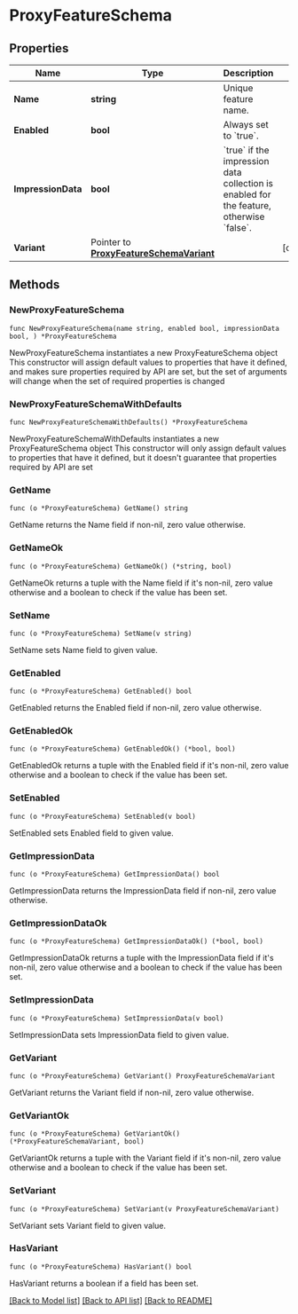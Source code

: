 # ProxyFeatureSchema

## Properties

Name | Type | Description | Notes
------------ | ------------- | ------------- | -------------
**Name** | **string** | Unique feature name. | 
**Enabled** | **bool** | Always set to &#x60;true&#x60;. | 
**ImpressionData** | **bool** | &#x60;true&#x60; if the impression data collection is enabled for the feature, otherwise &#x60;false&#x60;. | 
**Variant** | Pointer to [**ProxyFeatureSchemaVariant**](ProxyFeatureSchemaVariant.md) |  | [optional] 

## Methods

### NewProxyFeatureSchema

`func NewProxyFeatureSchema(name string, enabled bool, impressionData bool, ) *ProxyFeatureSchema`

NewProxyFeatureSchema instantiates a new ProxyFeatureSchema object
This constructor will assign default values to properties that have it defined,
and makes sure properties required by API are set, but the set of arguments
will change when the set of required properties is changed

### NewProxyFeatureSchemaWithDefaults

`func NewProxyFeatureSchemaWithDefaults() *ProxyFeatureSchema`

NewProxyFeatureSchemaWithDefaults instantiates a new ProxyFeatureSchema object
This constructor will only assign default values to properties that have it defined,
but it doesn't guarantee that properties required by API are set

### GetName

`func (o *ProxyFeatureSchema) GetName() string`

GetName returns the Name field if non-nil, zero value otherwise.

### GetNameOk

`func (o *ProxyFeatureSchema) GetNameOk() (*string, bool)`

GetNameOk returns a tuple with the Name field if it's non-nil, zero value otherwise
and a boolean to check if the value has been set.

### SetName

`func (o *ProxyFeatureSchema) SetName(v string)`

SetName sets Name field to given value.


### GetEnabled

`func (o *ProxyFeatureSchema) GetEnabled() bool`

GetEnabled returns the Enabled field if non-nil, zero value otherwise.

### GetEnabledOk

`func (o *ProxyFeatureSchema) GetEnabledOk() (*bool, bool)`

GetEnabledOk returns a tuple with the Enabled field if it's non-nil, zero value otherwise
and a boolean to check if the value has been set.

### SetEnabled

`func (o *ProxyFeatureSchema) SetEnabled(v bool)`

SetEnabled sets Enabled field to given value.


### GetImpressionData

`func (o *ProxyFeatureSchema) GetImpressionData() bool`

GetImpressionData returns the ImpressionData field if non-nil, zero value otherwise.

### GetImpressionDataOk

`func (o *ProxyFeatureSchema) GetImpressionDataOk() (*bool, bool)`

GetImpressionDataOk returns a tuple with the ImpressionData field if it's non-nil, zero value otherwise
and a boolean to check if the value has been set.

### SetImpressionData

`func (o *ProxyFeatureSchema) SetImpressionData(v bool)`

SetImpressionData sets ImpressionData field to given value.


### GetVariant

`func (o *ProxyFeatureSchema) GetVariant() ProxyFeatureSchemaVariant`

GetVariant returns the Variant field if non-nil, zero value otherwise.

### GetVariantOk

`func (o *ProxyFeatureSchema) GetVariantOk() (*ProxyFeatureSchemaVariant, bool)`

GetVariantOk returns a tuple with the Variant field if it's non-nil, zero value otherwise
and a boolean to check if the value has been set.

### SetVariant

`func (o *ProxyFeatureSchema) SetVariant(v ProxyFeatureSchemaVariant)`

SetVariant sets Variant field to given value.

### HasVariant

`func (o *ProxyFeatureSchema) HasVariant() bool`

HasVariant returns a boolean if a field has been set.


[[Back to Model list]](../README.md#documentation-for-models) [[Back to API list]](../README.md#documentation-for-api-endpoints) [[Back to README]](../README.md)


